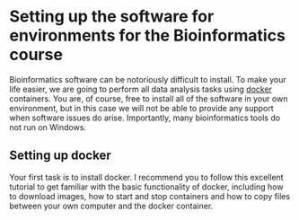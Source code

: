 # Setting up the software for environments for the Bioinformatics course

Bioinformatics software can be notoriously difficult to install. To make your life easier, we are going to perform all data analysis tasks using [docker](https://www.docker.com/) containers. You are, of course, free to install all of the software in your own environment, but in this case we will not be able to provide any support when software issues do arise. Importantly, many bioinformatics tools do not run on Windows.

## Setting up docker
Your first task is to install docker. I recommend you to follow this excellent tutorial to get familiar with the basic functionality of docker, including how to download images, how to start and stop containers and how to copy files between your own computer and the docker container.


<!--stackedit_data:
eyJoaXN0b3J5IjpbODgxMzM0NzE1XX0=
-->